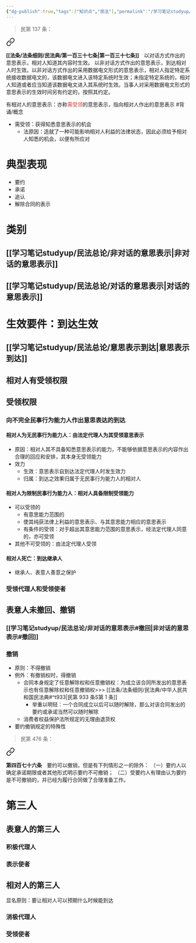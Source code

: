 ```yaml
---
{"dg-publish":true,"tags":["知识点","民法"],"permalink":"/学习笔记studyup/民法总论/有相对人的意思表示/","dgPassFrontmatter":true,"created":"2024-11-17T14:01:56.470+08:00","updated":"2024-11-23T14:57:44.998+08:00"}
---
```


>民第 137 条：
<div class="transclusion internal-embed is-loaded"><a class="markdown-embed-link" href="/////#t137" aria-label="Open link"><svg xmlns="http://www.w3.org/2000/svg" width="24" height="24" viewBox="0 0 24 24" fill="none" stroke="currentColor" stroke-width="2" stroke-linecap="round" stroke-linejoin="round" class="svg-icon lucide-link"><path d="M10 13a5 5 0 0 0 7.54.54l3-3a5 5 0 0 0-7.07-7.07l-1.72 1.71"></path><path d="M14 11a5 5 0 0 0-7.54-.54l-3 3a5 5 0 0 0 7.07 7.07l1.71-1.71"></path></svg></a><div class="markdown-embed">



**[[法条/法条细则/民法典/第一百三十七条\|第一百三十七条]]**　以对话方式作出的意思表示，相对人知道其内容时生效。
以非对话方式作出的意思表示，到达相对人时生效。以非对话方式作出的采用数据电文形式的意思表示，相对人指定特定系统接收数据电文的，该数据电文进入该特定系统时生效；未指定特定系统的，相对人知道或者应当知道该数据电文进入其系统时生效。当事人对采用数据电文形式的意思表示的生效时间另有约定的，按照其约定。 

</div></div>


有相对人的意思表示：亦称<font color="#d83931">需受领</font>的意思表示，指向相对人作出的意思表示 #背诵/概念 
- 需受领：获得知悉意思表示的机会
	- 法原因：造就了一种可能影响相对人利益的法律状态，因此必须给予相对人知悉的机会，以便有所应对
# 典型表现
- 要约
- 承诺
- 追认
- 解除合同的表示
# 类别
## [[学习笔记studyup/民法总论/非对话的意思表示\|非对话的意思表示]]
## [[学习笔记studyup/民法总论/对话的意思表示\|对话的意思表示]]
# 生效要件：到达生效
## [[学习笔记studyup/民法总论/意思表示到达\|意思表示到达]]
## 相对人有受领权限
## 受领权限
### 向不完全民事行为能力人作出意思表达的到达
#### 相对人为无民事行为能力人：由法定代理人为其受领意思表示
- 原因：相对人其不具备知悉意思表示的能力，不能够依据意思表示的内容作出合理的回应和安排，其本身无受领能力
- 效力
	- 生效：意思表示自到达法定代理人时发生效力
	- 归属：到达之效果归属于无民事行为能力人的相对人
#### 相对人为限制民事行为能力人：相对人具备限制受领能力
- 可以受领的
	- 有意思能力范围的
	- 使其纯获法律上利益的意思表示、与其意思能力相应的意思表示
	- 有条件的受领：对于超出其意思能力范围的意思表示，经法定代理人同意的，亦可受领
- 其他不可受领的：由法定代理人受领
#### 相对人死亡：到达继承人
- 继承人、表意人善意之保护
### 受领代理人和受领使者
## 表意人未撤回、撤销
### [[学习笔记studyup/民法总论/非对话的意思表示#撤回\|非对话的意思表示#撤回]]
### 撤销
- 原则：不得撤销
- 例外：有撤销权时，得撤销
	- 合同本身规定了任意解除权和任意撤销权：为成立该合同所发出的意思表示也有任意解除权和任意撤销权>>> [[法条/法条细则/民法典/中华人民共和国民法典#^t933\|民第 933 条S第 1 条]]
		- 举重以明轻：一个合同成立以后可以随时解除，那么对该合同发出的要约或承诺当然可以随时解除
	- 消费者权益保护法所规定的无理由退货权
- 要约撤销规定的特殊性
>民第 476 条：
<div class="transclusion internal-embed is-loaded"><a class="markdown-embed-link" href="/////#t476" aria-label="Open link"><svg xmlns="http://www.w3.org/2000/svg" width="24" height="24" viewBox="0 0 24 24" fill="none" stroke="currentColor" stroke-width="2" stroke-linecap="round" stroke-linejoin="round" class="svg-icon lucide-link"><path d="M10 13a5 5 0 0 0 7.54.54l3-3a5 5 0 0 0-7.07-7.07l-1.72 1.71"></path><path d="M14 11a5 5 0 0 0-7.54-.54l-3 3a5 5 0 0 0 7.07 7.07l1.71-1.71"></path></svg></a><div class="markdown-embed">



**第四百七十六条**　要约可以撤销，但是有下列情形之一的除外：
（一）要约人以确定承诺期限或者其他形式明示要约不可撤销；
（二）受要约人有理由认为要约是不可撤销的，并已经为履行合同做了合理准备工作。 

</div></div>

# 第三人
## 表意人的第三人
### 积极代理人
### 表示使者
## 相对人的第三人
显名原则：要让相对人可以预期什么时候能到达
### 消极代理人
### 受领使者